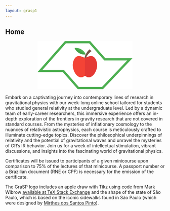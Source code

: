 ```yaml
---
layout: grasp1
---
```

## Home

<div align="center">
  <img src="/logo.svg" alt="GraSP Logo" width="300">
</div>

Embark on a captivating journey into contemporary lines of research in gravitational physics with our week-long online school tailored for students who studied general relativity at the undergraduate level. Led by a dynamic team of early-career researchers, this immersive experience offers an in-depth exploration of the frontiers in gravity research that are not covered in standard courses. From the mysteries of inflationary cosmology to the nuances of relativistic astrophysics, each course is meticulously crafted to illuminate cutting-edge topics. Discover the philosophical underpinnings of relativity and the potential of gravitational waves and unravel the mysteries of GR’s IR behavior. Join us for a week of intellectual stimulation, vibrant discussions, and insights into the fascinating world of gravitational physics.

Certificates will be issued to participants of a given minicourse upon comparison to 75% of the lectures of that minicourse. A passport number or a Brazilian document (RNE or CPF) is necessary for the emission of the certificate.

The GraSP logo includes an apple draw with Tikz using code from Mark Wibrow [available at TeX Stack Exchange](https://tex.stackexchange.com/a/413506/144146) and the shape of the state of São Paulo, which is based on the iconic sidewalks found in São Paulo (which were designed by [Mirthes dos Santos Pinto](https://www.archdaily.com.br/br/902542/a-historia-do-famoso-desenho-de-calcada-de-sao-paulo)).

